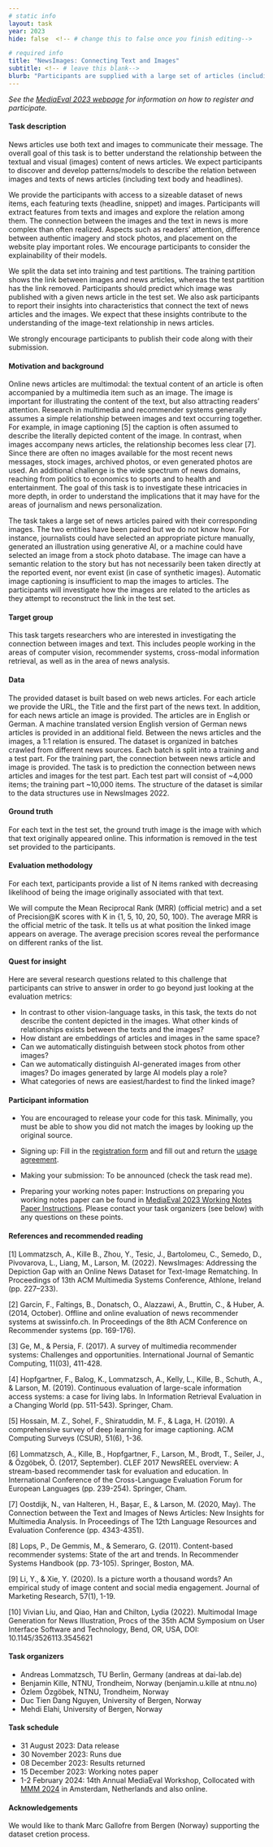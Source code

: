 ```yaml
---
# static info
layout: task
year: 2023
hide: false  <!-- # change this to false once you finish editing-->

# required info
title: "NewsImages: Connecting Text and Images"
subtitle: <!-- # leave this blank-->
blurb: "Participants are supplied with a large set of articles (including text body, and headlines) and the accompanying images from international publishers. The task requires participants to predict which image was used to accompany each article."
---
```


<!-- # please respect the structure below-->
*See the [MediaEval 2023 webpage](https://multimediaeval.github.io/editions/2023/) for information on how to register and participate.*

#### Task description
News articles use both text and images to communicate their message. The overall goal of this task is to better understand the relationship between the textual and visual (images) content of news articles. We expect participants to discover and develop patterns/models to describe the relation between images and texts of news articles (including text body and headlines).

We provide the participants with access to a sizeable dataset of news items, each featuring texts (headline, snippet) and images. Participants will extract features from texts and images and explore the relation among them. The connection between the images and the text in news is more complex than often realized. Aspects such as readers’ attention, difference between authentic imagery and stock photos, and placement on the website play important roles. We encourage participants to consider the explainability of their models.

We split the data set into training and test partitions. The training partition shows the link between images and news articles, whereas the test partition has the link removed. Participants should predict which image was published with a given news article in the test set. We also ask participants to report their insights into characteristics that connect the text of news articles and the images. We expect that these insights contribute to the understanding of the image-text relationship in news articles.

We strongly encourage participants to publish their code along with their submission.

#### Motivation and background
Online news articles are multimodal: the textual content of an article is often accompanied by a multimedia item such as an image. The image is important for illustrating the content of the text, but also attracting readers’ attention. Research in multimedia and recommender systems generally assumes a simple relationship between images and text occurring together. For example, in image captioning [5] the caption is often assumed to describe the literally depicted content of the image. In contrast, when images accompany news articles, the relationship becomes less clear [7]. Since there are often no images available for the most recent news messages, stock images, archived photos, or even generated photos are used. An additional challenge is the wide spectrum of news domains, reaching from politics to economics to sports and to health and entertainment. The goal of this task is to investigate these intricacies in more depth, in order to understand the implications that it may have for the areas of journalism and news personalization.

The task takes a large set of news articles paired with their corresponding images. The two entities have been paired but we do not know how. For instance, journalists could have selected an appropriate picture manually, generated an illustration using generative AI, or a machine could have selected an image from a stock photo database. The image can have a semantic relation to the story but has not necessarily been taken directly at the reported event, nor event exist (in case of synthetic images). Automatic image captioning is insufficient to map the images to articles. The participants will investigate how the images are related to the articles as they attempt to reconstruct the link in the test set.


#### Target group
This task targets researchers who are interested in investigating the connection between images and text. This includes people working in the areas of computer vision, recommender systems, cross-modal information retrieval, as well as in the area of news analysis.

#### Data
The provided dataset is built based on web news articles. For each article we provide the URL, the Title and the first part of the news text. In addition, for each news article an image is provided. The articles are in English or German. A machine translated version English version of German news articles is provided in an additional field. Between the news articles and the images, a 1:1 relation is ensured. The dataset is organized in batches crawled from different news sources. Each batch is split into a training and a test part. For the training part, the connection between news article and image is provided. The task is to prediction the connection between news articles and images for the test part. Each test part will consist of ~4,000 items; the training part ~10,000 items. The structure of the dataset is similar to the data structures use in NewsImages 2022.

#### Ground truth
For each text in the test set, the ground truth image is the image with which that text originally appeared online. This information is removed in the test set provided to the participants. 

#### Evaluation methodology
For each text, participants provide a list of N items ranked with decreasing likelihood of being the image originally associated with that text. 

We will compute the Mean Reciprocal Rank (MRR) (official metric) and a set of Precision@K scores with K in {1, 5, 10, 20, 50, 100}. The average MRR is the official metric of the task. It tells us at what position the linked image appears on average. The average precision scores reveal the performance on different ranks of the list.

#### Quest for insight
Here are several research questions related to this challenge that participants can strive to answer in order to go beyond just looking at the evaluation metrics: 

* In contrast to other vision-language tasks, in this task, the texts do not describe the content depicted in the images. What other kinds of relationships exists between the texts and the images? 
* How distant are embeddings of articles and images in the same space?
* Can we automatically distinguish between stock photos from other images?
* Can we automatically distinguish AI-generated images from other images? Do images generated by large AI models play a role?
* What categories of news are easiest/hardest to find the linked image?

#### Participant information
* You are encouraged to release your code for this task. Minimally, you must be able to show you did not match the images by looking up the original source.
<!-- # * Signing up: Fill in the [registration form]() and fill out and return the [usage agreement](). -->
* Signing up: Fill in the [registration form](https://forms.gle/FFS8V3zbijXoqEWJ6) and fill out and return the [usage agreement](https://multimediaeval.github.io/editions/2023/docs/MediaEval2023_UsageAgreement.pdf).
<!-- # * Making your submission: To be announced (check the task read me) <!-- Please add instructions on how to create and submit runs to your task replacing "To be announced." -->
* Making your submission: To be announced (check the task read me).
<!-- # * Preparing your working notes paper: Instructions on preparing you working notes paper can be found in [MediaEval 2023 Working Notes Paper Instructions]().-->
* Preparing your working notes paper: Instructions on preparing you working notes paper can be found in [MediaEval 2023 Working Notes Paper Instructions](https://docs.google.com/document/d/1HcAx14RVuxqDEi-1SJJRwhHhzC_V-Ktpw-9jn5dg0-0).
Please contact your task organizers (see below) with any questions on these points. 
<!-- Please contact your task organizers with any questions on these points. -->

#### References and recommended reading
<!-- # Please use the ACM format for references https://www.acm.org/publications/authors/reference-formatting (but no DOI needed)-->
<!-- # The paper title should be a hyperlink leading to the paper online-->
<!-- # Need to add links to the papers and the overview papers for the last couple of years-->
[1] Lommatzsch, A., Kille B., Zhou, Y., Tesic, J., Bartolomeu, C., Semedo, D., Pivovarova, L., Liang, M.,  Larson, M. (2022). NewsImages: Addressing the Depiction Gap with an Online News Dataset for Text-Image Rematching. In Proceedings of 13th ACM Multimedia Systems Conference, Athlone, Ireland (pp. 227–233).

[2] Garcin, F., Faltings, B., Donatsch, O., Alazzawi, A., Bruttin, C., & Huber, A. (2014, October). Offline and online evaluation of news recommender systems at swissinfo.ch. In Proceedings of the 8th ACM Conference on Recommender systems (pp. 169-176).

[3] Ge, M., & Persia, F. (2017). A survey of multimedia recommender systems: Challenges and opportunities. International Journal of Semantic Computing, 11(03), 411-428.

[4] Hopfgartner, F., Balog, K., Lommatzsch, A., Kelly, L., Kille, B., Schuth, A., & Larson, M. (2019). Continuous evaluation of large-scale information access systems: a case for living labs. In Information Retrieval Evaluation in a Changing World (pp. 511-543). Springer, Cham.

[5] Hossain, M. Z., Sohel, F., Shiratuddin, M. F., & Laga, H. (2019). A comprehensive survey of deep learning for image captioning. ACM Computing Surveys (CSUR), 51(6), 1-36.

[6] Lommatzsch, A., Kille, B., Hopfgartner, F., Larson, M., Brodt, T., Seiler, J., & Özgöbek, Ö. (2017, September). CLEF 2017 NewsREEL overview: A stream-based recommender task for evaluation and education. In International Conference of the Cross-Language Evaluation Forum for European Languages (pp. 239-254). Springer, Cham.

[7] Oostdijk, N., van Halteren, H., Bașar, E., & Larson, M. (2020, May). The Connection between the Text and Images of News Articles: New Insights for Multimedia Analysis. In Proceedings of The 12th Language Resources and Evaluation Conference (pp. 4343-4351).

[8] Lops, P., De Gemmis, M., & Semeraro, G. (2011). Content-based recommender systems: State of the art and trends. In Recommender Systems Handbook (pp. 73-105). Springer, Boston, MA.

[9] Li, Y., & Xie, Y. (2020). Is a picture worth a thousand words? An empirical study of image content and social media engagement. Journal of Marketing Research, 57(1), 1-19.

[10] Vivian Liu, and Qiao, Han and Chilton, Lydia (2022). Multimodal Image Generation for News Illustration, Procs of the 35th ACM Symposium on User Interface Software and Technology, Bend, OR, USA, DOI: 10.1145/3526113.3545621

#### Task organizers
* Andreas Lommatzsch, TU Berlin, Germany (andreas at dai-lab.de)
* Benjamin Kille, NTNU, Trondheim, Norway (benjamin.u.kille at ntnu.no)
* Özlem Özgöbek, NTNU, Trondheim, Norway
* Duc Tien Dang Nguyen, University of Bergen, Norway
* Mehdi Elahi, University of Bergen, Norway

#### Task schedule
* 31 August 2023: Data release <!-- # Replace XX with your date. We suggest setting the date in July-October. 13 October is absolute very last possible date by which you should release data. You can release earlier, or plan a two-stage release.--> 
* 30 November 2023: Runs due <!-- # Replace XX with your date. We suggest setting enough time in order to have enough time to assess and return the results by the Results returned.-->
* 08 December 2023: Results returned  <!-- Replace XX with your date. Latest possible date is 8 December 2023-->
* 15 December 2023: Working notes paper  <!-- Fixed. Please do not change.-->
* 1-2 February 2024: 14th Annual MediaEval Workshop, Collocated with [MMM 2024](https://mmm2024.org/) in Amsterdam, Netherlands and also online. <!-- Fixed. Please do not change.-->

#### Acknowledgements
<!-- # optional, delete if not used-->
We would like to thank Marc Gallofre from Bergen (Norway) supporting the dataset cretion process.
